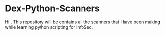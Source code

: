 # Dex-Python-Scanners
Hi , This repository will be contains all the scanners that I have been making while learning python scripting for InfoSec.
